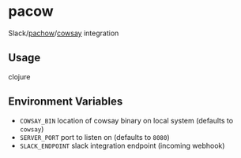 # pacow

Slack/[pachow](http://pachow.me)/[cowsay](http://en.wikipedia.org/wiki/Cowsay) integration

## Usage

clojure

## Environment Variables

 * `COWSAY_BIN`               location of cowsay binary on local system (defaults to `cowsay`)
 * `SERVER_PORT`              port to listen on (defaults to `8080`)
 * `SLACK_ENDPOINT`           slack integration endpoint (incoming webhook)
